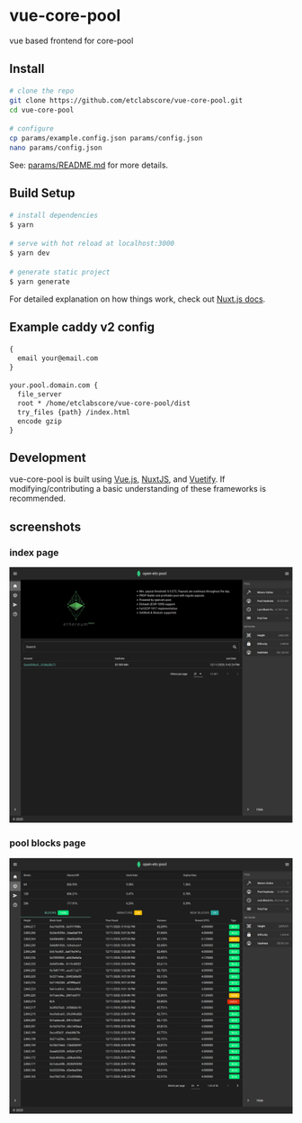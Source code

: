 # vue-core-pool

vue based frontend for core-pool

## Install

```bash
# clone the repo
git clone https://github.com/etclabscore/vue-core-pool.git
cd vue-core-pool

# configure
cp params/example.config.json params/config.json
nano params/config.json
```

See: [params/README.md](https://github.com/etclabscore/vue-core-pool/blob/master/params/README.md) for more details.

## Build Setup

```bash
# install dependencies
$ yarn

# serve with hot reload at localhost:3000
$ yarn dev

# generate static project
$ yarn generate
```

For detailed explanation on how things work, check out [Nuxt.js docs](https://nuxtjs.org).

## Example caddy v2 config

```
{
  email your@email.com
}

your.pool.domain.com {
  file_server
  root * /home/etclabscore/vue-core-pool/dist
  try_files {path} /index.html
  encode gzip
}
```

## Development

vue-core-pool is built using [Vue.js](https://vuejs.org/), [NuxtJS](https://nuxtjs.org/), and [Vuetify](https://vuetifyjs.com/). If modifying/contributing a basic understanding of these frameworks is recommended.

## screenshots

### index page

![index/miners page](screenshots/01.png "index/miners page")

### pool blocks page

![pool blocks page](screenshots/02.png "pool blocks page")
